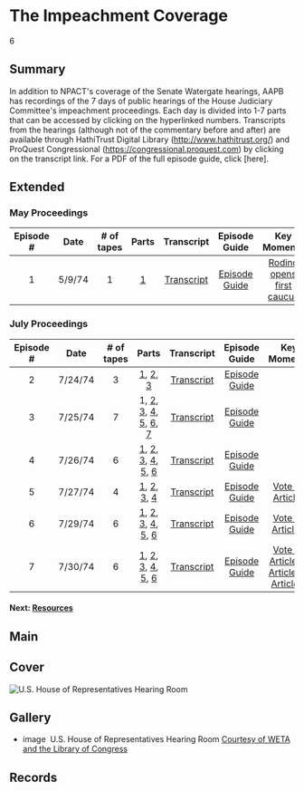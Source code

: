 # The Impeachment Coverage

6

## Summary

In addition to NPACT's coverage of the Senate Watergate hearings, AAPB has recordings of the 7 days of public hearings of the House Judiciary Committee's impeachment proceedings. Each day is divided into 1-7 parts that can be accessed by clicking on the hyperlinked numbers. Transcripts from the hearings (although not of the commentary before and after) are available through HathiTrust Digital Library (http://www.hathitrust.org/) and ProQuest Congressional (https://congressional.proquest.com)  by clicking on the transcript link. For a PDF of the full episode guide, click [here].

## Extended
### May Proceedings

<table class="table table-striped table-bordered">
<thead>
<tr>
<th style="text-align:center">Episode #</th>
<th style="text-align:center">Date</th>
<th style="text-align:center"># of tapes</th>
<th style="text-align:center">Parts</th>
<th style="text-align:center">Transcript</th>
<th style="text-align:center">Episode Guide</th>
<th style="text-align:center">Key Moments</th>
</tr>
</thead>
<tbody>
<tr>
<td style="text-align:center">1</td>
<td style="text-align:center">5/9/74</td>
<td style="text-align:center">1</td>
<td style="text-align:center"><a href="/catalog/cpb-aacip_512-nk3610wq1h">1</a>
<td style="text-align:center"><a href="https://congressional.proquest.com/congressional/docview/t29.d30.hrg-1974-hjh-0001?accountid=12084">Transcript</a></td>
<td style="text-align:center"><a href="https://s3.amazonaws.com/americanarchive.org/exhibits/Impeachment_Episode_Guide.pdf">Episode Guide</a></td>
<td style="text-align:center"><a href="/catalog/cpb-aacip_512-nk3610wq1h#at_558.00_s">Rodino opens first caucus</a></td>
</tr>
</tbody>
</table>





### July Proceedings

<table class="table table-striped table-bordered">
<thead>
<tr>
<th style="text-align:center">Episode #</th>
<th style="text-align:center">Date</th>
<th style="text-align:center"># of tapes</th>
<th style="text-align:center">Parts</th>
<th style="text-align:center">Transcript</th>
<th style="text-align:center">Episode Guide</th>
<th style="text-align:center">Key Moments</th>
</tr>
</thead>
<tbody>
<tr>
<td style="text-align:center">2</td>
<td style="text-align:center">7/24/74</td>
<td style="text-align:center">3</td>
<td style="text-align:center"><a href="/catalog/cpb-aacip_512-gx44q7rk20">1</a>, <a href="/catalog/cpb-aacip_512-0r9m32nw1x">2</a>, <a href="/catalog/cpb-aacip_512-w66930pv96">3</a></td>
<td style="text-align:center"><a href="https://hdl.handle.net/2027/mdp.39015078706556">Transcript</a></td>
<td style="text-align:center"><a href="https://s3.amazonaws.com/americanarchive.org/exhibits/Impeachment_Episode_Guide.pdf">Episode Guide</a></td>
<td style="text-align:center"></td>
</tr>
<tr>
<td style="text-align:center">3</td>
<td style="text-align:center">7/25/74</td>
<td style="text-align:center">7</td>
<td style="text-align:center">1</a>, <a href="/catalog/cpb-aacip_512-f18sb3xp72">2</a>, <a href="/catalog/cpb-aacip_512-1r6n010c9t">3</a>, <a href="/catalog/cpb-aacip_512-6h4cn6zp3w">4</a>, <a href="/catalog/cpb-aacip_512-8911n7zd5g">5</a>, <a href="/catalog/cpb-aacip_512-v69862cb7b">6</a>, <a href="/catalog/cpb-aacip_512-7h1dj5964w">7</a></td>
<td style="text-align:center"><a href="https://hdl.handle.net/2027/mdp.39015078706556">Transcript</a></td>
<td style="text-align:center"><a href="https://s3.amazonaws.com/americanarchive.org/exhibits/Impeachment_Episode_Guide.pdf">Episode Guide</a></td>
<td style="text-align:center"></td>
</tr>
<tr>
<td style="text-align:center">4</td>
<td style="text-align:center">7/26/74</td>
<td style="text-align:center">6</td>
<td style="text-align:center"><a href="/catalog/cpb-aacip_512-x05x63c309">1</a>, <a href="/catalog/cpb-aacip_512-d21rf5m59g">2</a>, <a href="/catalog/cpb-aacip_512-3r0pr7nf2d">3</a>, <a href="/catalog/cpb-aacip_512-g15t728654">4</a>, <a href="/catalog/cpb-aacip_512-rf5k93236v">5</a>, <a href="/catalog/cpb-aacip_512-9882j68x5w">6</a></td>
<td style="text-align:center"><a href="https://hdl.handle.net/2027/mdp.39015078706556">Transcript</a></td>
<td style="text-align:center"><a href="https://s3.amazonaws.com/americanarchive.org/exhibits/Impeachment_Episode_Guide.pdf">Episode Guide</a></td>
<td style="text-align:center"></td>
</tr>
<tr>
<td style="text-align:center">5</td>
<td style="text-align:center">7/27/74</td>
<td style="text-align:center">4</td>
<td style="text-align:center"><a href="/catalog/cpb-aacip_512-b853f4mf5c">1</a>, <a href="/catalog/cpb-aacip_512-2r3nv99w9t">2</a>, <a href="/catalog/cpb-aacip_512-0000000n8q">3</a>, <a href="/catalog/cpb-aacip_512-z02z31pk8r">4</a></td>
<td style="text-align:center"><a href="https://hdl.handle.net/2027/mdp.39015078706556">Transcript</a></td>
<td style="text-align:center"><a href="https://s3.amazonaws.com/americanarchive.org/exhibits/Impeachment_Episode_Guide.pdf">Episode Guide</a></td>
<td style="text-align:center"><a href="/catalog/cpb-aacip_512-z02z31pk8r#at_2120.00_s">Vote on Article I</a></td>
</tr>
<tr>
<td style="text-align:center">6</td>
<td style="text-align:center">7/29/74</td>
<td style="text-align:center">6</td>
<td style="text-align:center"><a href="/catalog/cpb-aacip_512-kp7tm72t56">1</a>, <a href="/catalog/cpb-aacip_512-c824b2xz5m">2</a>, <a href="/catalog/cpb-aacip_512-js9h41kf86">3</a>, <a href="/catalog/cpb-aacip_512-5h7br8n52b">4</a>, <a href="/catalog/cpb-aacip_512-sb3ws8jg2b">5</a>, <a href="/catalog/cpb-aacip_512-mp4vh5db32">6</a></td>
<td style="text-align:center"><a href="https://hdl.handle.net/2027/mdp.39015078706556">Transcript</a></td>
<td style="text-align:center"><a href="https://s3.amazonaws.com/americanarchive.org/exhibits/Impeachment_Episode_Guide.pdf">Episode Guide</a></td>
<td style="text-align:center"><a href="/catalog/cpb-aacip_512-js9h41kf86#at_2705.00_s">Vote on Article II</a></td>
</tr>
<tr>
<td style="text-align:center">7</td>
<td style="text-align:center">7/30/74</td>
<td style="text-align:center">6</td>
<td style="text-align:center"><a href="/catalog/cpb-aacip_512-t727941t7w">1</a>, <a href="/catalog/cpb-aacip_512-4j09w09n20">2</a>, <a href="/catalog/cpb-aacip_512-pg1hh6d26z">3</a>, <a href="/catalog/cpb-aacip_512-ht2g737z1v">4</a>, <a href="/catalog/cpb-aacip_512-w37kp7vq3t">5</a>, <a href="/catalog/cpb-aacip_512-qf8jd4qk65">6</a></td>
<td style="text-align:center"><a href="https://hdl.handle.net/2027/mdp.39015078706556">Transcript</a></td>
<td style="text-align:center"><a href="https://s3.amazonaws.com/americanarchive.org/exhibits/Impeachment_Episode_Guide.pdf">Episode Guide</a></td>
<td style="text-align:center"><a href="/catalog/cpb-aacip_512-w37kp7vq3t#at_2040.00_s">Vote on Article III</a>, <a href="/catalog/cpb-aacip_512-qf8jd4qk65#at_1410.00_s">Article IV</a>, <a href="/catalog/cpb-aacip_512-pg1hh6d26z#at_1620.00_s">Article V</a></td>
</tr>
</tbody>
</table>









#### Next: [Resources](/exhibits/watergate/resources)

## Main

## Cover
  <img title="Cover Image" alt="U.S. House of Representatives Hearing Room" src="https://s3.amazonaws.com/americanarchive.org/exhibits/House-hearing-room.jpg">

## Gallery
  - <a class="type">image</a>
    <img alt="" src="https://s3.amazonaws.com/americanarchive.org/exhibits/House-hearing-room.jpg">
    <a class="caption-text">U.S. House of Representatives Hearing Room</a>
    <a class="credit-link" href="http://americanarchive.org/catalog?f%5Bseries_titles%5D%5B%5D=1973+Watergate+Hearings&f[access_types][]=digitized">Courtesy of WETA and the Library of Congress</a>

## Records
